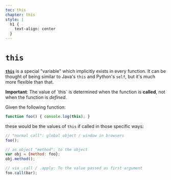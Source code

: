 ```yaml
---
toc: this
chapter: this
style: |
  h1 {
    text-align: center
  }
---
```

# `this`

[**`this`**][mdn] is a special "variable" which implicitly exists in every
function. It can be thought of being similar to Java's `this` and Python's
`self`, but it's much more flexible than that.

<div class="alert alert-warning">
  <strong>Important</strong>: The value of `this` is determined when the
  function is <strong>called</strong>, not when the function is
  <em>defined</em>.
</div>

Given the following function:

```js
function foo() { console.log(this); }
```

these would be the values of `this` if called in those specific ways:

```js
// "normal call": global object / window in browsers
foo();

// as object "method": to the object
var obj = {method: foo};
obj.method();

// via .call / .apply: To the value passed as first argument
foo.call(bar);
```

[mdn]: https://developer.mozilla.org/en-US/docs/Web/JavaScript/Reference/Operators/this
